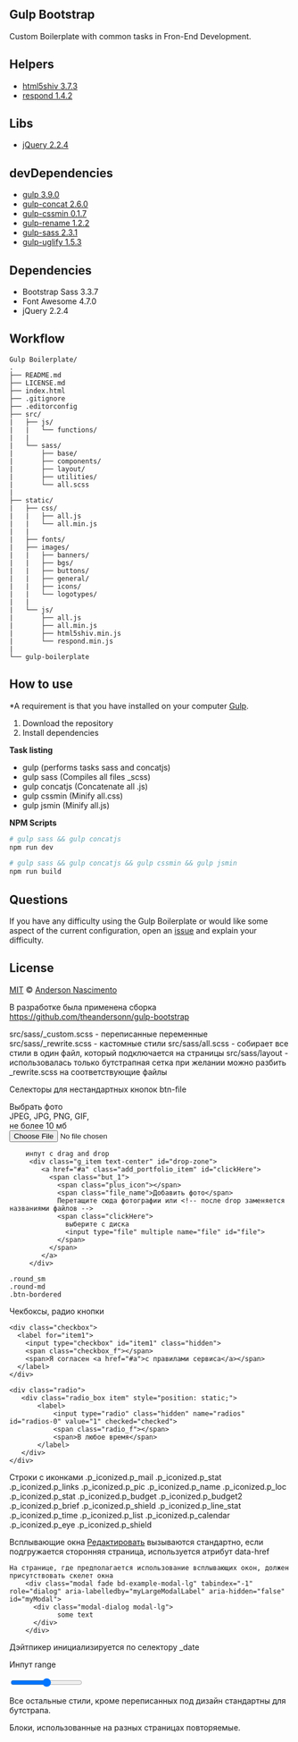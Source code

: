 ## Gulp Bootstrap
Custom Boilerplate with common tasks in Fron-End Development.

## Helpers
* [html5shiv 3.7.3](https://github.com/aFarkas/html5shiv)
* [respond 1.4.2](https://github.com/scottjehl/Respond)

## Libs
* [jQuery 2.2.4](https://code.jquery.com/)

## devDependencies
* [gulp 3.9.0](http://gulpjs.com)
* [gulp-concat 2.6.0](https://www.npmjs.com/package/gulp-concat)
* [gulp-cssmin 0.1.7](https://www.npmjs.com/package/gulp-cssmin)
* [gulp-rename 1.2.2](https://www.npmjs.com/package/gulp-rename)
* [gulp-sass 2.3.1](https://www.npmjs.com/package/gulp-sass)
* [gulp-uglify 1.5.3](https://www.npmjs.com/package/gulp-uglify)

## Dependencies
* Bootstrap Sass 3.3.7
* Font Awesome 4.7.0
* jQuery 2.2.4

## Workflow
```
Gulp Boilerplate/
.
├── README.md
├── LICENSE.md
├── index.html
├── .gitignore
├── .editorconfig
├── src/
|   ├── js/
|   |   └── functions/
|   |
|   └── sass/
|      	├── base/
|      	├── components/
|      	├── layout/
|      	├── utilities/
|      	└── all.scss
|
├── static/
|   ├── css/
|   |   ├── all.js
|   |   └── all.min.js
|   |
|   ├── fonts/
|   ├── images/
|   |  	├── banners/
|   |  	├── bgs/
|   |  	├── buttons/
|   |  	├── general/
|   |  	├── icons/
|   |  	└── logotypes/
|   |
|   └── js/
|   	├── all.js
|   	├── all.min.js
|   	├── html5shiv.min.js
|   	└── respond.min.js
|
└── gulp-boilerplate
```
## How to use
*A requirement is that you have installed on your computer [Gulp](http://gulpjs.com/).

1. Download the repository
2. Install dependencies

**Task listing**
- gulp (performs tasks sass and concatjs)
- gulp sass (Compiles all files  _scss)
- gulp concatjs (Concatenate all .js)
- gulp cssmin (Minify all.css)
- gulp jsmin (Minify all.js)

**NPM Scripts**
```bash
# gulp sass && gulp concatjs
npm run dev

# gulp sass && gulp concatjs && gulp cssmin && gulp jsmin
npm run build
```

## Questions
If you have any difficulty using the Gulp Boilerplate or would like some aspect of the current configuration, open an [issue](https://github.com/theandersonn/gulp-bootstrap/issues/new) and explain your difficulty.

## License
[MIT](https://github.com/theandersonn/gulp-bootstrap/blob/master/LICENSE.md) © [Anderson Nascimento](https://github.com/theandersonn)

В разработке была применена сборка https://github.com/theandersonn/gulp-bootstrap

src/sass/_custom.scss - переписанные переменные
src/sass/_rewrite.scss - кастомные стили
src/sass/all.scss - собирает все стили в один файл, который подключается на страницы
src/sass/layout - использовалась только бутстрапная сетка
	при желании можно разбить _rewrite.scss на соответствующие файлы

Селекторы для нестандартных кнопок
	btn-file
		<div class="btn btn-file">
		    <div>Выбрать фото</div>
		    <div class="desc">
		    	JPEG, JPG, PNG, GIF, <br>не более 10 мб
		    </div> <input type="file">
		</div>

		инпут с drag and drop
	     <div class="g_item text-center" id="drop-zone">
	        <a href="#a" class="add_portfolio_item" id="clickHere">
	          <span class="but_1">
	            <span class="plus_icon"></span>
	            <span class="file_name">Добавить фото</span>
	            Перетащите сюда фотографии или <!-- после drop заменяется названиями файлов -->
	            <span class="clickHere">
	              выберите с диска
	              <input type="file" multiple name="file" id="file">
	            </span>
	          </span>
	        </a>
	     </div>

	.round_sm
	.round-md
	.btn-bordered

Чекбоксы, радио кнопки

	<div class="checkbox">
	  <label for="item1">
	    <input type="checkbox" id="item1" class="hidden">
	    <span class="checkbox_f"></span>
	    <span>Я согласен <a href="#a">с правилами сервиса</a></span>
	  </label>
	</div>

	<div class="radio">
	   <div class="radio_box item" style="position: static;">
		   <label>
		       <input type="radio" class="hidden" name="radios" id="radios-0" value="1" checked="checked">
		       <span class="radio_f"></span>
		       <span>В любое время</span>
		   </label>
	   </div>
	</div>

Строки с иконками
	.p_iconized.p_mail
	.p_iconized.p_stat
	.p_iconized.p_links
	.p_iconized.p_pic
	.p_iconized.p_name
	.p_iconized.p_loc
	.p_iconized.p_stat
	.p_iconized.p_budget
	.p_iconized.p_budget2
	.p_iconized.p_brief
	.p_iconized.p_shield
	.p_iconized.p_line_stat
	.p_iconized.p_time
	.p_iconized.p_list
	.p_iconized.p_calendar
	.p_iconized.p_eye
	.p_iconized.p_shield

Всплывающие окна 
	<a 
		href="#myModal"
		data-toggle="modal"
		data-href="http://ferkzn.tmweb.ru/cdc/remontnik/popup_prices.html #myModal"
		class="edit-cell_span
	">Редактировать</a>
	вызываются стандартно, если подгружается сторонняя страница, используется атрибут data-href

	На странице, где предполагается использование всплывающих окон, должен присутствовать скелет окна
	    <div class="modal fade bd-example-modal-lg" tabindex="-1" role="dialog" aria-labelledby="myLargeModalLabel" aria-hidden="false" id="myModal">
          <div class="modal-dialog modal-lg">
                some text
          </div>
        </div>

Дэйтпикер инициализируется по селектору _date

Инпут range
    <div class="kekeke">
        <div class="range_bg"></div>
        <div class="range_th"></div>
        <input type="range" name="foo1" min="1000" max="100000" step="1000" />
        <output for="foo1" onforminput="value = foo1.valueAsNumber;"></output>
    </div>

Все остальные стили, кроме переписанных под дизайн стандартны для бутстрапа.

Блоки, использованные на разных страницах повторяемые.

